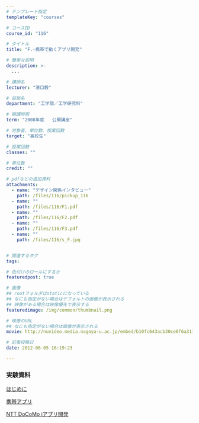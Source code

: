 ```yaml
---
# テンプレート指定
templateKey: "courses"

# コースID
course_id: "116"

# タイトル
title: "F.-携帯で動くアプリ開発"

# 簡単な説明
description: >-
  ...

# 講師名
lecturer: "濱口毅"

# 部局名
department: "工学部／工学研究科"

# 開講時限
term: "2008年度	公開講座"

# 対象者、単位数、授業回数
target: "高校生"

# 授業回数
classes: ""

# 単位数
credit: ""

# pdfなどの追加資料
attachments: 
  - name: "デザイン関係インタビュー" 
    path: /files/116/pickup_116
  - name: "" 
    path: /files/116/F1.pdf
  - name: "" 
    path: /files/116/F2.pdf
  - name: "" 
    path: /files/116/F3.pdf
  - name: "" 
    path: /files/116/s_F.jpg


# 関連するタグ
tags:

# 色付けのロールにするか
featuredpost: true

# 画像
## rootフォルダはstaticになっている
## なにも指定がない場合はデフォルトの画像が表示される
## 映像がある場合は映像優先で表示する
featuredimage: /img/common/thumbnail.png

# 映像のURL
## なにも指定がない場合は画像が表示される
movie: http://nuvideo.media.nagoya-u.ac.jp/embed/b10fc643acb30ce6f6a311a23446b48696813577

# 記事投稿日
date: 2012-06-05 16:19:23

---
```

### 実験資料


[はじめに](/files/116/F1.pdf) 


[携帯アプリ](/files/116/F2.pdf) 


[NTT DoCoMo iアプリ開発](/files/116/F3.pdf) 



